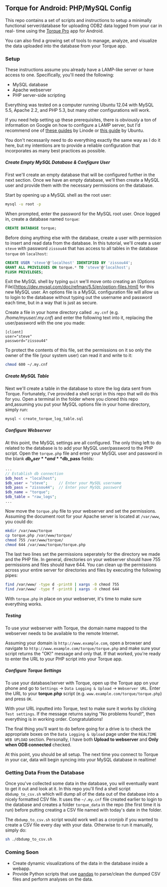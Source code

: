 ## Torque for Android: PHP/MySQL Config ##

This repo contains a set of scripts and instructions to setup a minimally functional server/database for uploading ODB2 data logged from your car in real- time using the [Torque Pro](https://play.google.com/store/apps/details?id=org.prowl.torque) app for Android.

You can also find a growing set of tools to manage, analyze, and visualize the data uploaded into the database from your Torque app.


### Setup ###

These instructions assume you already have a LAMP-like server or have access to one. Specifically, you'll need the following:

  * MySQL database
  * Apache webserver
  * PHP server-side scripting

Everything was tested on a computer running Ubuntu 12.04 with MySQL 5.5, Apache 2.2, and PHP 5.3, but many other configurations will work.

If you need help setting up these prerequisites, there is obviously a ton of information on Google on how to configure a LAMP server, but I'd recommend one of [these guides](https://library.linode.com/lamp-guides/ubuntu-12.04-precise-pangolin) by Linode or [this guide](https://help.ubuntu.com/community/ApacheMySQLPHP) by Ubuntu.

You don't necessarily need to do everything exactly the same way as I do it here, but my intentions are to provide a reliable configuration that incorporates as many best practices as possible.


##### Create Empty MySQL Database & Configure User #####

First we'll create an empty database that will be configured further in the next section. Once we have an empty database, we'll then create a MySQL user and provide them with the necessary permissions on the database.

Start by opening up a MySQL shell as the root user:

```bash
mysql -u root -p
```

When prompted, enter the password for the MySQL root user. Once logged in, create a database named `torque`:

```sql
CREATE DATABASE torque;
```

Before doing anything else with the database, create a user with permission to insert and read data from the database. In this tutorial, we'll create a user `steve` with password `zissou44` that has access to all tables in the database `torque` on `localhost`:

```sql
CREATE USER 'steve'@'localhost' IDENTIFIED BY 'zissou44';
GRANT ALL PRIVILEGES ON torque.* TO 'steve'@'localhost';
FLUSH PRIVILEGES;
```

Exit the MySQL shell by typing `quit` we'll move onto creating an (Options File)[https://dev.mysql.com/doc/refman/5.5/en/option-files.html] for this new MySQL user. An options file is a MySQL configuration file will allow us to login to the database without typing out the username and password each time, but in a way that is just as secure.

Create a file in your home directory called `.my.cnf` (e.g. */home/myuser/.my.cnf*) and enter the following text into it, replacing the user/password with the one you made:

```
[client]
user="steve"
password="zissou44"
```

To protect the contents of this file, set the permissions on it so only the owner of the file (your system user) can read it and write to it:

```bash
chmod 600 ~/.my.cnf
```


##### Create MySQL Table #####

Next we'll create a table in the database to store the log data sent from Torque. Fortunately, I've provided a shell script in this repo that will do this for you. Open a terminal in the folder where you cloned this repo and,assuming you put your MySQL options file in your home directory, simply run:

```bash
mysql < create_torque_log_table.sql
```

##### Configure Webserver #####


At this point, the MySQL settings are all configured. The only thing left to do related to the database is to add your MySQL user/password to the PHP script. Open the `torque.php` file and enter your MySQL user and password in the blank **$db_user** and **$db_pass** fields:

```php
...
// Establish db connection
$db_host = "localhost";
$db_user = "steve";     // Enter your MySQL username
$db_pass = "zissou44";  // Enter your MySQL password
$db_name = "torque";
$db_table = "raw_logs";
...
```

Now move the `torque.php` file to your webserver and set the permissions. Assuming the document root for your Apache server is located at `/var/www`, you could do:

```bash
mkdir /var/www/torque
cp torque.php /var/www/torque/
chmod 755 /var/www/torque/
chmod 644 /var/www/torque/torque.php
```

The last two lines set the permissions seperately for the directory we made and the PHP file. In general, directories on your webserver should have 755 permissions and files should have 644. You can clean up the permissions across your entire server for directories and files by executing the following pipes:

```bash
find /var/www/ -type d -print0 | xargs -0 chmod 755
find /var/www/ -type f -print0 | xargs -0 chmod 644
```

With `torque.php` in place on your webserver, it's time to make sure everything works.


##### Testing #####

To use your webserver with Torque, the domain name mapped to the webserver needs to be available to the remote Internet.

Assuming your domain is `http://www.example.com`, open a browser and navigate to `http://www.example.com/torque/torque.php` and make sure your script returns the "OK!" message and only that. If that worked, you're ready to enter the URL to your PHP script into your Torque app.


##### Configure Torque Settings #####

To use your database/server with Torque, open up the Torque app on your phone and go to `Settings` -> `Data Logging & Upload` -> `Webserver URL`. Enter the URL to your **torque.php** script (e.g. `www.example.com/torque/torque.php`) and press `OK`.

With your URL inputted into Torque, test to make sure it works by clicking `Test settings`. If the message returns saying "No problems found!", then everything is in working order. Congratulations!

The final thing you'll want to do before going for a drive is to check the appropriate boxes on the `Data Logging & Upload` page under the `REALTIME WEB UPLOAD` section. Personally, I have both **Upload to webserver** and **Only when ODB connected** checked.

At this point, you should be all setup. The next time you connect to Torque in your car, data will begin syncing into your MySQL database in realtime!


### Getting Data From the Database ###


Once you've collected some data in the database, you will eventually want to get it out and look at it. In this repo you'll find a shell script `dbdump_to_csv.sh` which will dump all of the data out of the database into a nicely formatted CSV file. It uses the `~/.my.cnf` file created earlier to login to the database and creates a folder `torque_data` in the repo (the first time it is run) before putting creating a CSV file named with today's date in the folder.

The `dbdump_to_csv.sh` script would work well as a cronjob if you wanted to create a CSV file every day with your data. Otherwise to run it manually, simply do:

```bash
sh ./dbdump_to_csv.sh
```


### Coming Soon ###

  * Create dynamic visualizations of the data in the database inside a webapp.
  * Provide Python scripts that use [pandas](http://github.com/pydata/pandas) to parse/clean the dumped CSV files and perform analyses on the data.


